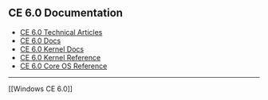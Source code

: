 ## CE 6.0 Documentation

- [CE 6.0 Technical Articles](https://docs.microsoft.com/en-us/previous-versions/windows/embedded/bb643806(v=msdn.10)?redirectedfrom=MSDN "https://docs.microsoft.com/en-us/previous-versions/windows/embedded/bb643806(v=msdn.10)?redirectedfrom=MSDN") 
- [CE 6.0 Docs](https://docs.microsoft.com/en-us/previous-versions/windows/embedded/ee504812(v=winembedded.60)?redirectedfrom=MSDN "https://docs.microsoft.com/en-us/previous-versions/windows/embedded/ee504812(v=winembedded.60)?redirectedfrom=MSDN") 
- [CE 6.0 Kernel Docs](https://docs.microsoft.com/en-us/previous-versions/windows/embedded/ee483032(v=winembedded.60) "https://docs.microsoft.com/en-us/previous-versions/windows/embedded/ee483032(v=winembedded.60)") 
- [CE 6.0 Kernel Reference](https://docs.microsoft.com/en-us/previous-versions/windows/embedded/ee482973(v%3dwinembedded.60) "https://docs.microsoft.com/en-us/previous-versions/windows/embedded/ee482973(v%3dwinembedded.60)") 
- [CE 6.0 Core OS Reference](https://docs.microsoft.com/en-us/previous-versions/windows/embedded/ee488372(v%3dwinembedded.60) "https://docs.microsoft.com/en-us/previous-versions/windows/embedded/ee488372(v%3dwinembedded.60)")

---
[[Windows CE 6.0]]